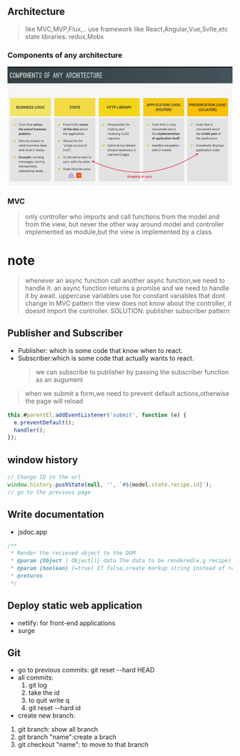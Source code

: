 ## Architecture

> like MVC,MVP,Flux,..
> use framework like React,Angular,Vue,Svlte,etc
> state libraries: redux,Mobx

### Components of any architecture

![alt text](architectureComp.png)

### MVC

> only controller who imports and call functions from the model
> and from the view, but never the other way around
> model and controller implemented as module,but the view is implemented by a class.

# note

> whenever an async function call another async function,we need to handle it.
> an async function returns a promise and we need to handle it by await.
> uppercase variables use for constant variables that dont change
> In MVC pattern the view does not know about the controller, it doesnt import the controller. SOLUTION: publisher subscriber pattern

## Publisher and Subscriber

- Publisher: which is some code that know when to react.
- Subscriber:which is some code that actually wants to react.
  > we can subscribe to publisher by passing the subscriber function as an augument

> when we submit a form,we need to prevent default actions,otherwise the page will reload

```js
this.#parentEl.addEventListener('submit', function (e) {
  e.preventDefault();
  handler();
});
```

## window history

```js
// Change ID in the url
window.history.pushState(null, '', `#${model.state.recipe.id}`);
// go to the previous page
```

## Write documentation

- jsdoc.app

```js
/**
 * Render the recieved object to the DOM
 * @param {Object | Object[]} data The data to be rendered(e.g recipe)
 * @param {boolean} [=true] If false,create markup string instead of rendering to the DOM
 * @returns
 */
```

## Deploy static web application

- netlify: for front-end applications
- surge

## Git

- go to previous commits:
  git reset --hard HEAD
- all commits:
  1. git log
  2. take the id
  3. to quit write q
  4. git reset --hard id
- create new branch:

1. git branch: show all branch
2. git branch "name":create a brach
3. git checkout "name": to move to that branch
